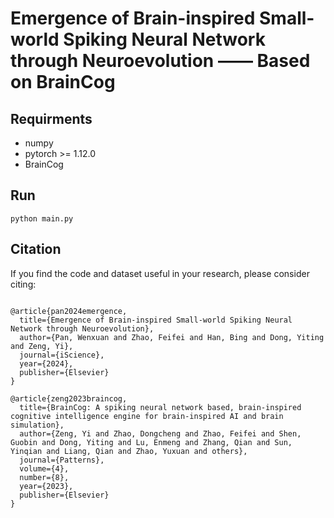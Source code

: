 

# Emergence of Brain-inspired Small-world Spiking Neural Network through Neuroevolution —— Based on BrainCog #



## Requirments ##
* numpy
* pytorch >= 1.12.0
* BrainCog

## Run ##

```python main.py```

## Citation ##

If you find the code and dataset useful in your research, please consider citing:
```

@article{pan2024emergence,
  title={Emergence of Brain-inspired Small-world Spiking Neural Network through Neuroevolution},
  author={Pan, Wenxuan and Zhao, Feifei and Han, Bing and Dong, Yiting and Zeng, Yi},
  journal={iScience},
  year={2024},
  publisher={Elsevier}
}

@article{zeng2023braincog,
  title={BrainCog: A spiking neural network based, brain-inspired cognitive intelligence engine for brain-inspired AI and brain simulation},
  author={Zeng, Yi and Zhao, Dongcheng and Zhao, Feifei and Shen, Guobin and Dong, Yiting and Lu, Enmeng and Zhang, Qian and Sun, Yinqian and Liang, Qian and Zhao, Yuxuan and others},
  journal={Patterns},
  volume={4},
  number={8},
  year={2023},
  publisher={Elsevier}
}
```

